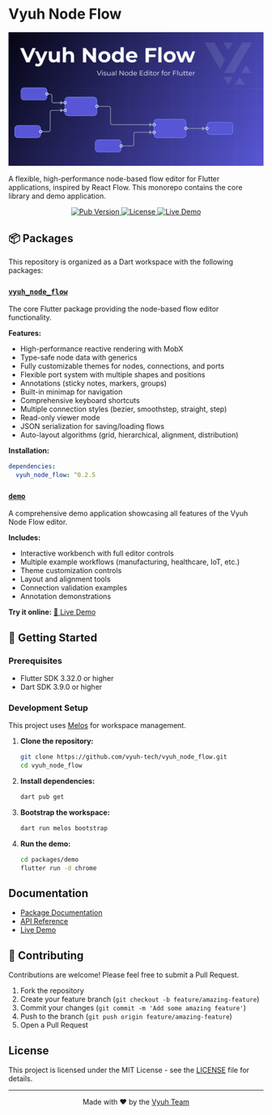 # Vyuh Node Flow

![Vyuh Node Flow Banner](packages/vyuh_node_flow/assets/node-flow-banner.png)

A flexible, high-performance node-based flow editor for Flutter applications, inspired by React Flow. This monorepo
contains the core library and demo application.

<p align="center">
  <a href="https://pub.dev/packages/vyuh_node_flow">
    <img src="https://img.shields.io/pub/v/vyuh_node_flow?style=for-the-badge&logo=dart&logoColor=white&color=0175C2" alt="Pub Version">
  </a>
  <a href="https://opensource.org/licenses/MIT">
    <img src="https://img.shields.io/badge/License-MIT-yellow?style=for-the-badge" alt="License">
  </a>
  <a href="https://flow.demo.vyuh.tech">
    <img src="https://img.shields.io/badge/Demo-Live-brightgreen?style=for-the-badge" alt="Live Demo">
  </a>
</p>


## 📦 Packages

This repository is organized as a Dart workspace with the following packages:

### [`vyuh_node_flow`](./packages/vyuh_node_flow)

The core Flutter package providing the node-based flow editor functionality.

**Features:**

- High-performance reactive rendering with MobX
- Type-safe node data with generics
- Fully customizable themes for nodes, connections, and ports
- Flexible port system with multiple shapes and positions
- Annotations (sticky notes, markers, groups)
- Built-in minimap for navigation
- Comprehensive keyboard shortcuts
- Multiple connection styles (bezier, smoothstep, straight, step)
- Read-only viewer mode
- JSON serialization for saving/loading flows
- Auto-layout algorithms (grid, hierarchical, alignment, distribution)

**Installation:**

```yaml
dependencies:
  vyuh_node_flow: ^0.2.5
```

### [`demo`](./packages/demo)

A comprehensive demo application showcasing all features of the Vyuh Node Flow editor.

**Includes:**

- Interactive workbench with full editor controls
- Multiple example workflows (manufacturing, healthcare, IoT, etc.)
- Theme customization controls
- Layout and alignment tools
- Connection validation examples
- Annotation demonstrations

**Try it online:** [🚀 Live Demo](https://flow.demo.vyuh.tech)


## 🚀 Getting Started

### Prerequisites

- Flutter SDK 3.32.0 or higher
- Dart SDK 3.9.0 or higher

### Development Setup

This project uses [Melos](https://melos.invertase.dev/) for workspace management.

1. **Clone the repository:**
   ```bash
   git clone https://github.com/vyuh-tech/vyuh_node_flow.git
   cd vyuh_node_flow
   ```

2. **Install dependencies:**
   ```bash
   dart pub get
   ```

3. **Bootstrap the workspace:**
   ```bash
   dart run melos bootstrap
   ```

4. **Run the demo:**
   ```bash
   cd packages/demo
   flutter run -d chrome
   ```


## Documentation

- [Package Documentation](./packages/vyuh_node_flow/README.md)
- [API Reference](https://pub.dev/documentation/vyuh_node_flow/latest/)
- [Live Demo](https://flow.demo.vyuh.tech)


## 🤝 Contributing

Contributions are welcome! Please feel free to submit a Pull Request.

1. Fork the repository
2. Create your feature branch (`git checkout -b feature/amazing-feature`)
3. Commit your changes (`git commit -m 'Add some amazing feature'`)
4. Push to the branch (`git push origin feature/amazing-feature`)
5. Open a Pull Request


## License

This project is licensed under the MIT License - see the [LICENSE](LICENSE) file for details.

---

<p align="center">
  Made with ❤️ by the <a href="https://vyuh.tech">Vyuh Team</a>
</p>
